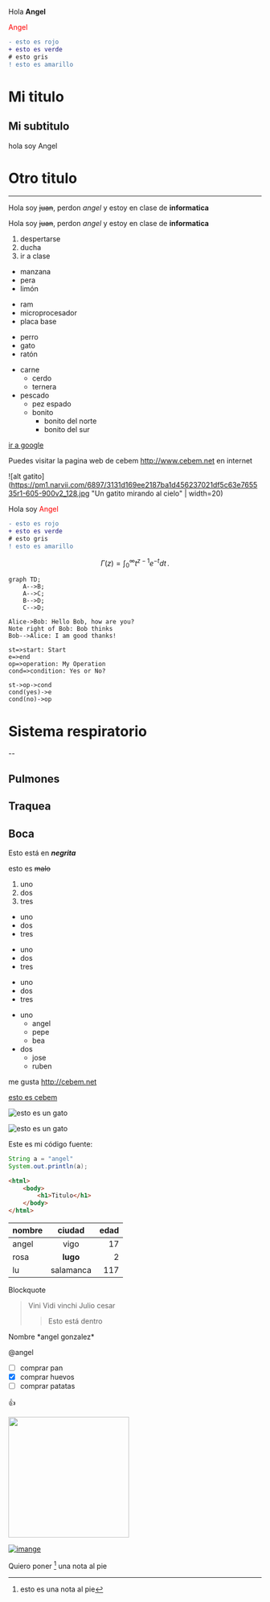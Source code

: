 
Hola **Angel**

<span style="color:red">Angel</span>



```diff
- esto es rojo
+ esto es verde
# esto gris
! esto es amarillo


```




# Mi titulo
## Mi subtitulo

hola soy Angel

# Otro titulo
-----

Hola soy ~~juan~~, perdon *angel* y estoy en clase de **informatica**

Hola soy ~~juan~~, perdon _angel_ y estoy en clase de __informatica__

1. despertarse
2. ducha
3. ir a clase

* manzana
* pera
* limón
- ram
- microprocesador
- placa base
+ perro
+ gato
+ ratón
  

* carne
    * cerdo
    * ternera
* pescado
    * pez espado
    * bonito
        * bonito del norte
        * bonito del sur

[ir a google](http://www.google.es)

Puedes visitar la pagina web de cebem http://www.cebem.net en internet


![alt gatito](https://pm1.narvii.com/6897/3131d169ee2187ba1d456237021df5c63e765535r1-605-900v2_128.jpg "Un gatito mirando al cielo" | width=20)


Hola soy <span style="color:red">Angel</span>

```diff
- esto es rojo
+ esto es verde
# esto gris
! esto es amarillo
```


<script type="text/javascript" src="https://cdn.mathjax.org/mathjax/latest/MathJax.js?config=TeX-AMS_HTML"></script>



$$
\Gamma(z) = \int_0^\infty t^{z-1}e^{-t}dt\,.
$$

```mermaid
graph TD;
    A-->B;
    A-->C;
    B-->D;
    C-->D;
```


```sequence
Alice->Bob: Hello Bob, how are you?
Note right of Bob: Bob thinks
Bob-->Alice: I am good thanks!
```

```flow
st=>start: Start
e=>end
op=>operation: My Operation
cond=>condition: Yes or No?

st->op->cond
cond(yes)->e
cond(no)->op
```



# Sistema respiratorio
--
## Pulmones
## Traquea
## Boca

Esto está en __*negrita*__

esto es ~~malo~~

1. uno
2. dos
3. tres

* uno
* dos
* tres
- uno
- dos
- tres
+ uno
+ dos
+ tres


* uno
    * angel
    * pepe
    * bea
* dos
    * jose
    * ruben

me gusta http://cebem.net

[esto es cebem](http://cebem.net)


![esto es un gato](https://www.purina.es/sites/g/files/mcldtz1656/files/2017-11/Bringing-Your-Kitten-Home_0.jpg)


![esto es un gato][gatito]



[gatito]: https://www.purina.es/sites/g/files/mcldtz1656/files/2017-11/Bringing-Your-Kitten-Home_0.jpg


Este es mi código fuente:

```java
String a = "angel"
System.out.println(a);
```

```html
<html>
    <body>
        <h1>Titulo</h1>
    </body>
</html>
```


| nombre |  ciudad | edad |
| :----   | :---:  | ---: |
| angel  | vigo    | 17    |
| rosa   | **lugo** | 2    |
| lu     | salamanca | 117 |


Blockquote

> Vini Vidi vinchi
> Julio cesar
>> Esto está dentro

Nombre \*angel gonzalez\*

@angel


- [ ] comprar pan
- [x] comprar huevos
- [ ] comprar patatas

:+1: 



<a href="https://www.youtube.com/watch?v=OgIRAjnnJzI">
<img src="https://www.youtube.com/watch?v=OgIRAjnnJzI" width="240"/>
</a>

[![imange](https://www.youtube.com/watch?v=OgIRAjnnJzI)](https://www.youtube.com/watch?v=OgIRAjnnJzI)


Quiero poner [^nota1] una nota al pie

[^nota1]: esto es una nota al pie
